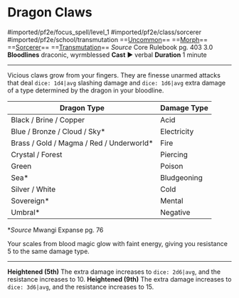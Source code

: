 # Dragon Claws
#imported/pf2e/focus_spell/level_1 #imported/pf2e/class/sorcerer #imported/pf2e/school/transmutation 
==[Uncommon](uncommon.md)== ==[Morph](morph.md)== ==[Sorcerer](rules/traits/sorcerer.md)== ==[Transmutation](transmutation.md)==
*Source* Core Rulebook pg. 403 3.0
**Bloodlines** draconic, wyrmblessed
**Cast** ► verbal
**Duration** 1 minute

---
Vicious claws grow from your fingers. They are finesse unarmed attacks that deal `dice: 1d4|avg` slashing damage and `dice: 1d6|avg` extra damage of a type determined by the dragon in your bloodline.

| Dragon Type                              | Damage Type |
| ---------------------------------------- | ----------- |
| Black / Brine / Copper                   | Acid        |
| Blue / Bronze / Cloud / Sky*             | Electricity |
| Brass / Gold / Magma / Red / Underworld* | Fire        |
| Crystal / Forest                         | Piercing    |
| Green                                    | Poison      |
| Sea*                                     | Bludgeoning |
| Silver / White                           | Cold        |
| Sovereign*                               | Mental      |
| Umbral*                                  | Negative    |
**Source* Mwangi Expanse pg. 76

Your scales from blood magic glow with faint energy, giving you resistance 5 to the same damage type.

<hr>

**Heightened (5th)** The extra damage increases to `dice: 2d6|avg`, and the resistance increases to 10.
**Heightened (9th)** The extra damage increases to `dice: 3d6|avg`, and the resistance increases to 15.